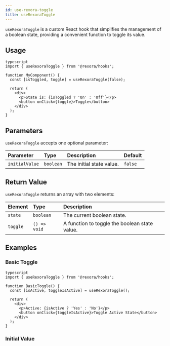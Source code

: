 ```yaml
---
id: use-rexora-toggle
title: useRexoraToggle
---
```


`useRexoraToggle` is a custom React hook that simplifies the management of a boolean state, providing a convenient function to toggle its value.

## Usage
```
typescript
import { useRexoraToggle } from '@rexora/hooks';

function MyComponent() {
  const [isToggled, toggle] = useRexoraToggle(false);

  return (
    <div>
      <p>State is: {isToggled ? 'On' : 'Off'}</p>
      <button onClick={toggle}>Toggle</button>
    </div>
  );
}
```
## Parameters

`useRexoraToggle` accepts one optional parameter:

| Parameter    | Type    | Description               | Default |
| :----------- | :------ | :------------------------ | :------ |
| `initialValue` | `boolean` | The initial state value. | `false` |

## Return Value

`useRexoraToggle` returns an array with two elements:

| Element | Type        | Description                                  |
| :------ | :---------- | :------------------------------------------- |
| `state` | `boolean`   | The current boolean state.                   |
| `toggle` | `() => void` | A function to toggle the boolean state value. |

## Examples

### Basic Toggle
```
typescript
import { useRexoraToggle } from '@rexora/hooks';

function BasicToggle() {
  const [isActive, toggleIsActive] = useRexoraToggle();

  return (
    <div>
      <p>Active: {isActive ? 'Yes' : 'No'}</p>
      <button onClick={toggleIsActive}>Toggle Active State</button>
    </div>
  );
}
```
### Initial Value